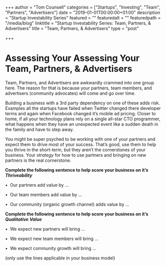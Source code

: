 +++
author = "Tom Counsell"
categories = ["Startups", "Investing", "Team", "Partners", "Advertisers"]
date = "2019-01-01T00:00:00+01:00"
description = "Startup Investability Series"
featured = ""
featuredalt = ""
featuredpath = "/media/blog"
linktitle = "Startup Investability Series: Team, Partners, & Advertisers"
title = "Team, Partners, & Advertisers"
type = "post"

+++
# **Assessing Your Assessing Your Team, Partners, & Advertisers**

Team, Partners, and Advertisers are awkwardly crammed into one group here. The reason for that is because your partners, team members, and advertisers (community advocates) will come and go over time.

Building a business with a 3rd party dependency on one of these adds risk. Examples all the startups have failed when Twitter changed there developer terms and again when Facebook changed it’s mobile ad pricing. Closer to home, if all your technology plans rely on a single all-star CTO programmer, what happens when they have an unexpected event like a sudden death in the family and have to step away.

You might be super psyched to be working with one of your partners and expect them to drive most of your success. That’s good, use them to help you thrive in the short-term, but they aren’t the cornerstones of your business. Your _strategy_ for how to use partners and bringing on new partners is the real cornerstone.

**Complete the following sentence to help score your business on it’s _Thriveability_**

•  Our partners add value by ...

•  Our team members add value by ...

•  Our community (organic growth channel) adds value by ...

**Complete the following sentence to help score your business on it’s _Qualitative Value_**

•  We expect new partners will bring ...

•  We expect new team members will bring ...

•  We expect community growth will bring ...

(only use the lines applicable in your business model)